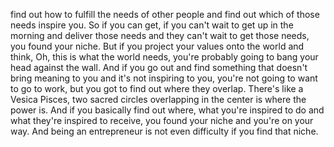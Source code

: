  find out how to fulfill the needs of other people and find out which of those needs inspire you. So if you can get, if you can't wait to get up in the morning and deliver those needs and they can't wait to get those needs, you found your niche. But if you project your values onto the world and think, Oh, this is what the world needs, you're probably going to bang your head against the wall. And if you go out and find something that doesn't bring meaning to you and it's not inspiring to you, you're not going to want to go to work, but you got to find out where they overlap. There's like a Vesica Pisces, two sacred circles overlapping in the center is where the power is. And if you basically find out where, what you're inspired to do and what they're inspired to receive, you found your niche and you're on your way. And being an entrepreneur is not even difficulty if you find that niche.